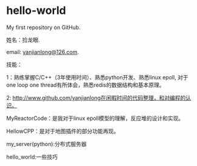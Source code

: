 hello-world
===========

My first repository on GitHub.

姓名：捡龙眼.

email: yanjianlong@126.com.

技能：

1：熟练掌握C/C++（3年使用时间）、熟悉python开发、熟悉linux epoll, 对于one loop one thread有所体会，熟悉redis的数据结构和基本原理。

2: http://www.github.com/yanjianlong在闲暇时间的代码整理，和对编程的认识。

MyReactorCode：是我对于linux epoll模型的理解，反应堆的设计和实现。

HellowCPP：是对于地图插件的部分功能再现。

my_server(python):分布式服务器

hello_world:一些技巧

